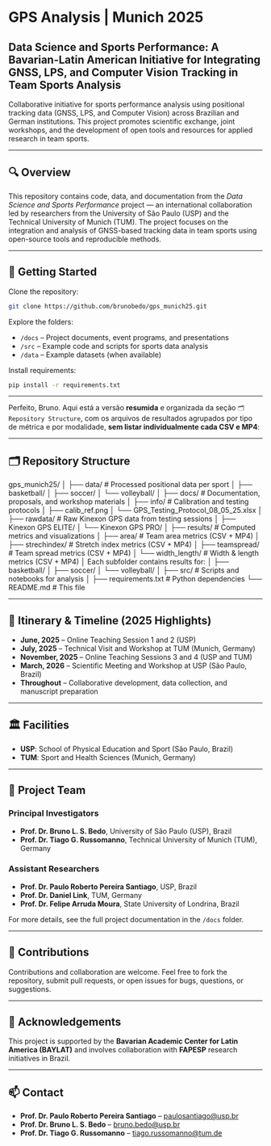 # GPS Analysis | Munich 2025 
## Data Science and Sports Performance:  A Bavarian-Latin American Initiative for Integrating GNSS, LPS, and Computer Vision Tracking in Team Sports Analysis


Collaborative initiative for sports performance analysis using positional tracking data (GNSS, LPS, and Computer Vision) across Brazilian and German institutions. This project promotes scientific exchange, joint workshops, and the development of open tools and resources for applied research in team sports.

---

## 🔍 Overview

This repository contains code, data, and documentation from the *Data Science and Sports Performance* project — an international collaboration led by researchers from the University of São Paulo (USP) and the Technical University of Munich (TUM). The project focuses on the integration and analysis of GNSS-based tracking data in team sports using open-source tools and reproducible methods.

---

## 🚀 Getting Started

Clone the repository:
```bash
git clone https://github.com/brunobedo/gps_munich25.git
````

Explore the folders:

* `/docs` – Project documents, event programs, and presentations
* `/src` – Example code and scripts for sports data analysis
* `/data` – Example datasets (when available)

Install requirements:

```bash
pip install -r requirements.txt
```

---

Perfeito, Bruno. Aqui está a versão **resumida** e organizada da seção `🗂 Repository Structure`, com os arquivos de resultados agrupados por tipo de métrica e por modalidade, **sem listar individualmente cada CSV e MP4**:

---
## 🗂 Repository Structure

gps\_munich25/
│
├── data/                          # Processed positional data per sport
│   ├── basketball/
│   ├── soccer/
│   └── volleyball/
│
├── docs/                          # Documentation, proposals, and workshop materials
│
├── info/                          # Calibration and testing protocols
│   ├── calib\_ref.png
│   └── GPS\_Testing\_Protocol\_08\_05\_25.xlsx
│
├── rawdata/                       # Raw Kinexon GPS data from testing sessions
│   ├── Kinexon GPS ELITE/
│   └── Kinexon GPS PRO/
│
├── results/                       # Computed metrics and visualizations
│   ├── area/                      # Team area metrics (CSV + MP4)
│   ├── strechindex/               # Stretch index metrics (CSV + MP4)
│   ├── teamspread/                # Team spread metrics (CSV + MP4)
│   └── width\_length/             # Width & length metrics (CSV + MP4)
│   Each subfolder contains results for:
│       ├── basketball/
│       ├── soccer/
│       └── volleyball/
│
├── src/                           # Scripts and notebooks for analysis
│
├── requirements.txt               # Python dependencies
└── README.md                      # This file


---

## 📅 Itinerary & Timeline (2025 Highlights)

* **June, 2025** – Online Teaching Session 1 and 2 (USP)
* **July, 2025** – Technical Visit and Workshop at TUM (Munich, Germany)
* **November, 2025** – Online Teaching Sessions 3 and 4 (USP and TUM)
* **March, 2026** – Scientific Meeting and Workshop at USP (São Paulo, Brazil)
* **Throughout** – Collaborative development, data collection, and manuscript preparation

---

## 🏛 Facilities

* **USP**: School of Physical Education and Sport (São Paulo, Brazil)
* **TUM**: Sport and Health Sciences (Munich, Germany)

---

## 👥 Project Team

### Principal Investigators

* **Prof. Dr. Bruno L. S. Bedo**, University of São Paulo (USP), Brazil
* **Prof. Dr. Tiago G. Russomanno**, Technical University of Munich (TUM), Germany

### Assistant Researchers

* **Prof. Dr. Paulo Roberto Pereira Santiago**, USP, Brazil
* **Prof. Dr. Daniel Link**, TUM, Germany
* **Prof. Dr. Felipe Arruda Moura**, State University of Londrina, Brazil

For more details, see the full project documentation in the `/docs` folder.

---

## 🤝 Contributions

Contributions and collaboration are welcome. Feel free to fork the repository, submit pull requests, or open issues for bugs, questions, or suggestions.

---

## 🙏 Acknowledgements

This project is supported by the **Bavarian Academic Center for Latin America (BAYLAT)** and involves collaboration with **FAPESP** research initiatives in Brazil.


---



## 📫 Contact

* **Prof. Dr. Paulo Roberto Pereira Santiago** – [paulosantiago@usp.br](mailto:paulosantiago@usp.br)
* **Prof. Dr. Bruno L. S. Bedo** – [bruno.bedo@usp.br](mailto:bruno.bedo@usp.br)
* **Prof. Dr. Tiago G. Russomanno** – [tiago.russomanno@tum.de](mailto:tiago.russomanno@tum.de)

